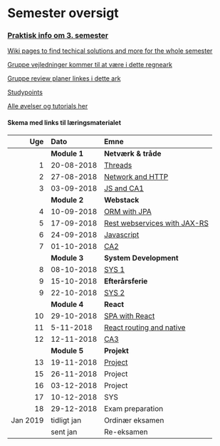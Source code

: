 # Semester oversigt

### [Praktisk info om 3. semester](Praktisk.md)  
[Wiki pages to find techical solutions and more for the whole semester](https://github.com/datsoftlyngby/dat3sem2018Fall/wiki)  

[Gruppe vejledninger kommer til at være i dette regneark](https://docs.google.com/spreadsheets/d/1m44DXpp-kcUK2TMKmlDDL9N68IFPyxuSx_L6Q7ZfAo4/edit?usp=sharing)  

[Gruppe review planer linkes i dette ark](https://docs.google.com/spreadsheets/d/1gA2Ku3t56CMy0B2VonyG79hPiphDJZvcOgdc-EPyXnM/edit?usp=sharing)  

[Studypoints](https://studypoints.dk/)

[Alle øvelser og tutorials her](exercises/README.md)

#### Skema med links til læringsmaterialet


|      Uge | Dato        | Emne                                     |
| -------: | :---------- | :--------------------------------------- |
|          | **Module 1** | **Netværk & tråde** |
|        1 | 20-08-2018  | [Threads](Modul1/Week1/README.md) |
|        2 | 27-08-2018  | [Network and HTTP](Modul1/Week2/README.md)                    |
|        3 | 03-09-2018  | [JS and CA1](Modul1/Week3/README.md)                    |
|          | **Module 2** | **Webstack**                             |
|        4 | 10-09-2018  | [ORM with JPA](Modul2/Week1/README.md) |
|        5 | 17-09-2018  | [Rest webservices with JAX-RS](Modul2/Week2/README.md) |
|        6 | 24-09-2018  | [Javascript](Modul2/Week3/README.md)  |
|        7 | 01-10-2018  | [CA2](Modul2/Week4/README.md)|
|          | **Module 3** | **System Development**     |
|		  8 | 08-10-2018 | [SYS 1](Modul4/Week1_Sys1/README.md) |
|		  9 | 15-10-2018 | **Efterårsferie**|
|		  9 | 22-10-2018 | [SYS 2](Modul4/Week2_Sys2/README.md)|
|          | **Module 4** | **React**   |
|       10 | 29-10-2018  | [SPA with React](Modul3/React1/README.md)|
|       11 | 5-11-2018  | [React routing and native](Modul3/React2/README.md) |
|       12 | 12-11-2018  | [CA3](https://docs.google.com/document/d/1GZvVK-dGHjyP30BULhtRz9EFYd9MOzdtChoV6X_mRnQ/edit?usp=sharing) |
|          | **Module 5** | **Projekt**    |
|       13 | 19-11-2018  | [Project](Modul5/) |
|       15 | 26-11-2018  | Project |
|       16 | 03-12-2018  | Project|
|       17 | 10-12-2018  | SYS  |
|       18 | 29-12-2018  | Exam preparation  |
| Jan 2019 | tidligt jan  | Ordinær eksamen |
|          | sent jan    | Re-eksamen        |

